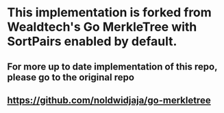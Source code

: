 # This implementation is forked from Wealdtech's Go MerkleTree with SortPairs enabled by default. 

## For more up to date implementation of this repo, please go to the original repo 

## https://github.com/noldwidjaja/go-merkletree